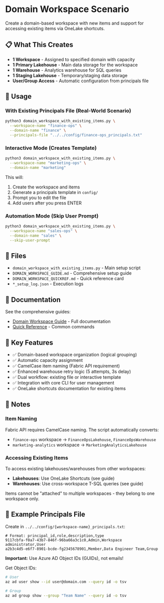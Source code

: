 # Domain Workspace Scenario

Create a domain-based workspace with new items and support for accessing existing items via OneLake shortcuts.

## 📋 What This Creates

- **1 Workspace** - Assigned to specified domain with capacity
- **1 Primary Lakehouse** - Main data storage for the workspace
- **1 Warehouse** - Analytics warehouse for SQL queries
- **1 Staging Lakehouse** - Temporary/staging data storage
- **User/Group Access** - Automatic configuration from principals file

## 🚀 Usage

### With Existing Principals File (Real-World Scenario)

```bash
python3 domain_workspace_with_existing_items.py \
  --workspace-name "finance-ops" \
  --domain-name "finance" \
  --principals-file "../../config/finance-ops_principals.txt"
```

### Interactive Mode (Creates Template)

```bash
python3 domain_workspace_with_existing_items.py \
  --workspace-name "marketing-ops" \
  --domain-name "marketing"
```

This will:
1. Create the workspace and items
2. Generate a principals template in `config/`
3. Prompt you to edit the file
4. Add users after you press ENTER

### Automation Mode (Skip User Prompt)

```bash
python3 domain_workspace_with_existing_items.py \
  --workspace-name "sales-ops" \
  --domain-name "sales" \
  --skip-user-prompt
```

## 📁 Files

- `domain_workspace_with_existing_items.py` - Main setup script
- `DOMAIN_WORKSPACE_GUIDE.md` - Comprehensive setup guide
- `DOMAIN_WORKSPACE_QUICKREF.md` - Quick reference card
- `*_setup_log.json` - Execution logs

## 📖 Documentation

See the comprehensive guides:
- [Domain Workspace Guide](DOMAIN_WORKSPACE_GUIDE.md) - Full documentation
- [Quick Reference](DOMAIN_WORKSPACE_QUICKREF.md) - Common commands

## 🔑 Key Features

- ✅ Domain-based workspace organization (logical grouping)
- ✅ Automatic capacity assignment
- ✅ CamelCase item naming (Fabric API requirement)
- ✅ Enhanced warehouse retry logic (5 attempts, 3s delay)
- ✅ Dual workflow: existing file or interactive template
- ✅ Integration with core CLI for user management
- ✅ OneLake shortcuts documentation for existing items

## 📌 Notes

### Item Naming

Fabric API requires CamelCase naming. The script automatically converts:
- `finance-ops` workspace → `FinanceOpsLakehouse`, `FinanceOpsWarehouse`
- `marketing-analytics` workspace → `MarketingAnalyticsLakehouse`

### Accessing Existing Items

To access existing lakehouses/warehouses from other workspaces:
- **Lakehouses**: Use OneLake Shortcuts (see guide)
- **Warehouses**: Use cross-workspace T-SQL queries (see guide)

Items cannot be "attached" to multiple workspaces - they belong to one workspace only.

## 🎯 Example Principals File

Create in `../../config/{workspace-name}_principals.txt`:

```csv
# Format: principal_id,role,description,type
9117cbfa-f0a7-43b7-846f-96ba66a3c1c0,Admin,Workspace administrator,User
a2b3c4d5-e6f7-8901-bcde-fg2345678901,Member,Data Engineer Team,Group
```

**Important:** Use Azure AD Object IDs (GUIDs), not emails!

Get Object IDs:
```bash
# User
az ad user show --id user@domain.com --query id -o tsv

# Group
az ad group show --group "Team Name" --query id -o tsv
```
